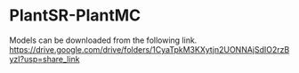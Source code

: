 # PlantSR-PlantMC
Models can be downloaded from the following link.
https://drive.google.com/drive/folders/1CyaTpkM3KXytjn2UONNAjSdIO2rzByzI?usp=share_link

